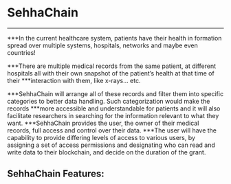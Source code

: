 # SehhaChain
***
***In the current healthcare system, patients have their health in formation spread over multiple systems, hospitals, networks and maybe even countries!

***There are multiple medical records from the same patient, at different hospitals all with their own snapshot of the patient’s health at that time of their ***interaction with them, like x-rays… etc.

***SehhaChain will arrange all of these records and filter them into specific categories to better data handling. Such categorization would make the records ***more accessible and understandable for patients and it will also facilitate researchers in searching for the information relevant to what they want.
***SehhaChain provides the user, the owner of their medical records, full access and control over their data.
***The user will have the capability to provide differing levels of access to various users, by assigning a set of access permissions and designating who can read and write data to their blockchain, and decide on the duration of the grant.


## SehhaChain Features:
